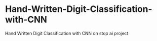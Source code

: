 # Hand-Written-Digit-Classification-with-CNN
Hand Written Digit Classification with CNN on stop ai project 

